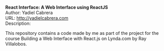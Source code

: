 <strong>React Interface: A Web Interface using ReactJS</strong> <br>
Author: Yadiel Cabrera <br>
URL: http://yadielcabrera.com<br> 
Description:<br>

This repository contains a code made by me as part of the project for
the course Building a Web Interface with React.js on Lynda.com by Ray Villalobos.
